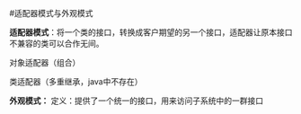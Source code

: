 #适配器模式与外观模式

**适配器模式**：将一个类的接口，转换成客户期望的另一个接口，适配器让原本接口不兼容的类可以合作无间。

对象适配器（组合）

类适配器（多重继承，java中不存在）

**外观模式：**
定义：提供了一个统一的接口，用来访问子系统中的一群接口
